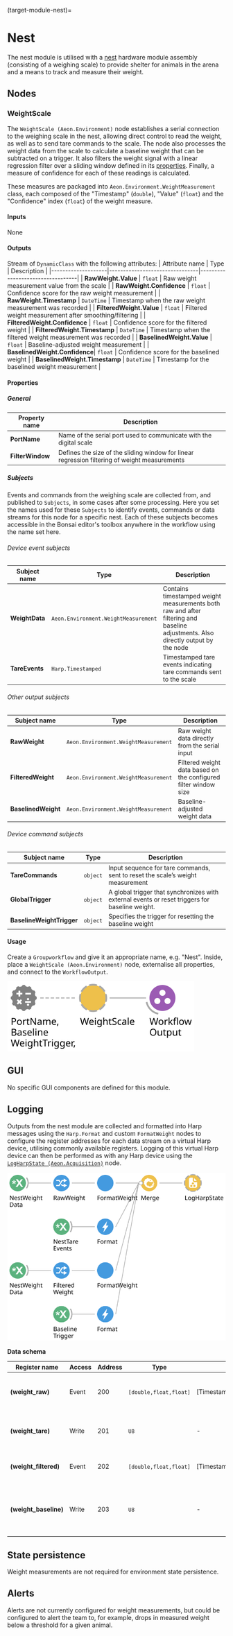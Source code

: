 (target-module-nest)=
# Nest
The nest module is utilised with a [nest](target-nest) hardware module assembly (consisting of a weighing scale) to provide shelter for animals in the arena and a means to track and measure their weight.

## Nodes
### WeightScale
The `WeightScale (Aeon.Environment)` node establishes a serial connection to the weighing scale in the nest, allowing direct control to read the weight, as well as to send tare commands to the scale. 
The node also processes the weight data from the scale to calculate a baseline weight that can be subtracted on a trigger. 
It also filters the weight signal with a linear regression filter over a sliding window defined in its [properties](#properties). 
Finally, a measure of confidence for each of these readings is calculated. 
<!-- TODO: link to API Reference -->
<!-- Check if the "Timestamp" type is correct (double or DateTime?) -->
These measures are packaged into `Aeon.Environment.WeightMeasurement` class, each composed of the "Timestamp" (`double`), "Value" (`float`) and the "Confidence" index (`float`) of the weight measure. 

#### Inputs
None

#### Outputs
<!-- Check if the "Timestamp" type is correct (double or DateTime?) -->
Stream of `DynamicClass` with the following attributes:
| Attribute name     | Type                           | Description                      |
|--------------------|--------------------------------|----------------------------------|
| **RawWeight.Value**           | `float`        | Raw weight measurement value from the scale                  |
| **RawWeight.Confidence**      | `float`        | Confidence score for the raw weight measurement              |
| **RawWeight.Timestamp**       | `DateTime`     | Timestamp when the raw weight measurement was recorded       |
| **FilteredWeight.Value**      | `float`        | Filtered weight measurement after smoothing/filtering        |
| **FilteredWeight.Confidence** | `float`        | Confidence score for the filtered weight                     |
| **FilteredWeight.Timestamp**  | `DateTime`     | Timestamp when the filtered weight measurement was recorded  |
| **BaselinedWeight.Value**     | `float`        | Baseline-adjusted weight measurement                         |
| **BaselinedWeight.Confidence**| `float`        | Confidence score for the baselined weight                    |
| **BaselinedWeight.Timestamp** | `DateTime`     | Timestamp for the baselined weight measurement               |

#### Properties
##### General
| Property name | Description                                               |
|---------------|-----------------------------------------------------------|
| **PortName**               | Name of the serial port used to communicate with the digital scale                            |
| **FilterWindow**           | Defines the size of the sliding window for linear regression filtering of weight measurements |

##### Subjects
Events and commands from the weighing scale are collected from, and published to `Subjects`, in some cases after some processing. 
Here you set the names used for these `Subjects` to identify events, commands or data streams for this node for a specific nest. 
Each of these subjects becomes accessible in the Bonsai editor's toolbox anywhere in the workflow using the name set here.

###### Device event subjects
<!-- Do we need to specify the type for tare events, i.e. `Harp.Timestamped<type>`? -->
| Subject name      | Type        | Description                   |
|-------------------|-------------|-------------------------------|
| **WeightData**           | `Aeon.Environment.WeightMeasurement`| Contains timestamped weight measurements both raw and after filtering and baseline adjustments. Also directly output by the node |
| **TareEvents**           | `Harp.Timestamped`          | Timestamped tare events indicating tare commands sent to the scale |

###### Other output subjects
| Subject name      | Type          | Description                                                                                     |
|-------------------|---------------|-------------------------------------------------------------------------------------------------|
| **RawWeight**            | `Aeon.Environment.WeightMeasurement`         | Raw weight data directly from the serial input                   |
| **FilteredWeight**       | `Aeon.Environment.WeightMeasurement`         | Filtered weight data based on the configured filter window size  |
| **BaselinedWeight**      | `Aeon.Environment.WeightMeasurement`         | Baseline-adjusted weight data                                    |

###### Device command subjects
| Subject name      | Type          | Description                                                                                     |
|-------------------|---------------|-------------------------------------------------------------------------------------------------|
| **TareCommands**         | `object`             | Input sequence for tare commands, sent to reset the scale’s weight measurement                 |
| **GlobalTrigger**        | `object`             | A global trigger that synchronizes with external events or reset triggers for baseline weight. |
| **BaselineWeightTrigger**| `object`             | Specifies the trigger for resetting the baseline weight                                        |

#### Usage
Create a `Groupworkflow` and give it an appropriate name, e.g. "Nest". 
Inside, place a `WeightScale (Aeon.Environment)` node, externalise all properties, and connect to the `WorkflowOutput`.

![WeightScale](../../workflows/weightScale.svg)

## GUI
No specific GUI components are defined for this module.

## Logging
Outputs from the nest module are collected and formatted into Harp messages using the `Harp.Format` and custom `FormatWeight` nodes to configure the register addresses for each data stream on a virtual Harp device, utilising commonly available registers. 
Logging of this virtual Harp device can then be performed as with any Harp device using the [`LogHarpState (Aeon.Acquisition)`](target-node-logharpstate) node.  

![logPatchEvents](../../workflows/logWeight.svg)

**Data schema**

| Register name         | Access | Address | Type    | Mask type          | Description                                   |
|-----------------------|--------|---------|---------|--------------------|-----------------------------------------------|
| **(weight_raw)**         | Event  | 200     | `[double,float,float]` | [Timestamp,Value,Confidence] | Logs raw weight data directly from the scale input |
| **(weight_tare)**        | Write  | 201     | `U8`              |  -                              | Logs each tare command event with a timestamp      |
| **(weight_filtered)**    | Event  | 202     | `[double,float,float]` | [Timestamp,Value,Confidence] | Logs weight data after filtering adjustments       |
| **(weight_baseline)**    | Write  | 203     | `U8`              |  -                              | Logs events with a timestamp when the baseline weight is reset      |

## State persistence
Weight measurements are not required for environment state persistence.

## Alerts
Alerts are not currently configured for weight measurements, but could be configured to alert the team to, for example, drops in measured weight below a threshold for a given animal.